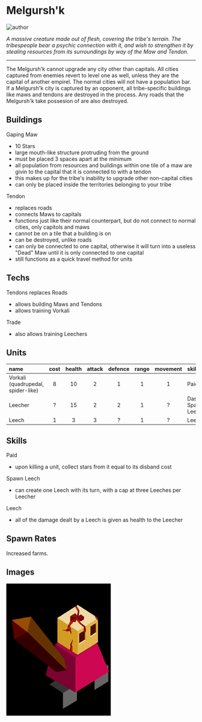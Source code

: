 # Melgursh'k

![author](https://img.shields.io/badge/author-Nyrrv%234841-%237289DA)

*A massive creature made out of flesh, covering the tribe's terrain. The tribespeople bear a psychic connection with it, and wish to strengthen it by stealing resources from its surroundings by way of the Maw and Tendon.*

---

The Melgursh'k cannot upgrade any city other than capitals. All cities captured from enemies revert to level one as well, unless they are the capital of another empirel. The normal cities will not have a population bar. If a Melgursh'k city is captured by an opponent, all tribe-specific buildings like maws and tendons are destroyed in the process. Any roads that the Melgursh'k take possesion of are also destroyed.

## Buildings

Gaping Maw

- 10 Stars
- large mouth-like structure protruding from the ground
- must be placed 3 spaces apart at the minimum
- all population from resources and buildings within one tile of a maw are givin to the capital that it is connected to with a tendon
- this makes up for the tribe's inability to upgrade other non-capital cities
- can only be placed inside the territories belonging to your tribe

Tendon

- replaces roads
- connects Maws to capitals
- functions just like their normal counterpart, but do not connect to normal cities, only capitols and maws
- cannot be on a tile that a building is on
- can be destroyed, unlike roads
- can only be connected to one capital, otherwise it will turn into a useless "Dead" Maw until it is only connected to one capital
- still functions as a quick travel method for units

## Techs

Tendons replaces Roads

- allows building Maws and Tendons
- allows training Vorkali

Trade

- also allows training Leechers

## Units

| name | cost | health | attack | defence | range | movement | skills |
|:-----|:----:|:------:|:------:|:-------:|:-----:|:--------:|:-------|
| Vorkali (quadrupedal, spider-like) | 8 | 10 | 2 | 1 | 1 | 1 | Paid |
| Leecher | ? | 15 | 2 | 2 | 1 | ? | Dash, Spawn Leech |
| Leech | 1 | 3 | 3 | ? | 1 | ? | Leech |

## Skills

Paid

- upon killing a unit, collect stars from it equal to its disband cost

Spawn Leech

- can create one Leech with its turn, with a cap at three Leeches per Leecher

Leech

- all of the damage dealt by a Leech is given as health to the Leecher

## Spawn Rates

Increased farms.

## Images

![A Melgursh'k Warrior](../images/melgurshk0.png)
